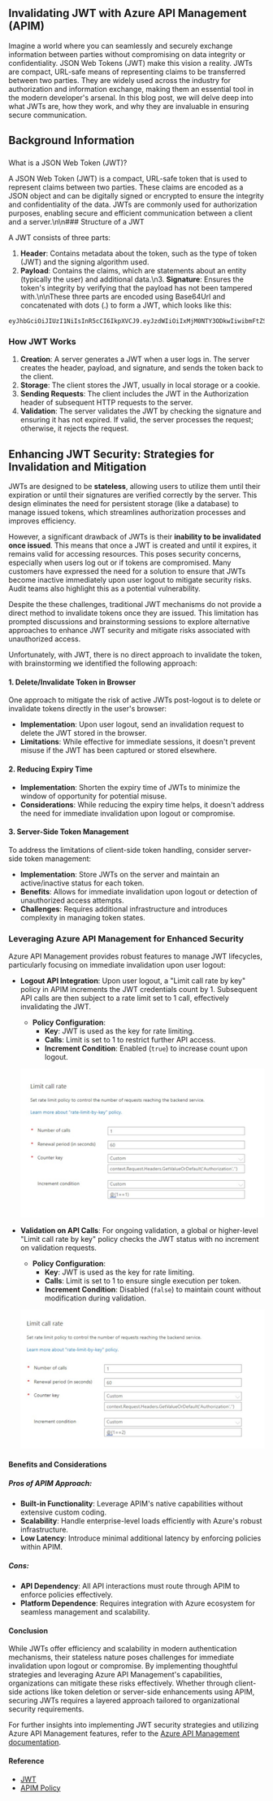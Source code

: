 ## Invalidating JWT with Azure API Management (APIM)

Imagine a world where you can seamlessly and securely exchange information between parties without compromising on data integrity or confidentiality. JSON Web Tokens (JWT) make this vision a reality. JWTs are compact, URL-safe means of representing claims to be transferred between two parties. They are widely used across the industry for authorization and information exchange, making them an essential tool in the modern developer's arsenal. In this blog post, we will delve deep into what JWTs are, how they work, and why they are invaluable in ensuring secure communication.

## Background Information
### 
What is a JSON Web Token (JWT)?

A JSON Web Token (JWT) is a compact, URL-safe token that is used to represent claims between two parties. These claims are encoded as a JSON object and can be digitally signed or encrypted to ensure the integrity and confidentiality of the data. JWTs are commonly used for authorization purposes, enabling secure and efficient communication between a client and a server.\n\n### Structure of a JWT

A JWT consists of three parts:

1. **Header**: Contains metadata about the token, such as the type of token (JWT) and the signing algorithm used.
2. **Payload**: Contains the claims, which are statements about an entity (typically the user) and additional data.\n3. **Signature**: Ensures the token's integrity by verifying that the payload has not been tampered with.\n\nThese three parts are encoded using Base64Url and concatenated with dots (.) to form a JWT, which looks like this:

```
eyJhbGciOiJIUzI1NiIsInR5cCI6IkpXVCJ9.eyJzdWIiOiIxMjM0NTY3ODkwIiwibmFtZSI6IkpvaG4gRG9lIiwiaWF0IjoxNTE2MjM5MDIyfQ.SflKxwRJSMeKKF2QT4fwpMeJf36POk6yJV_adQssw5c
```

### How JWT Works ###
1. **Creation**: A server generates a JWT when a user logs in. The server creates the header, payload, and signature, and sends the token back to the client.
2. **Storage**: The client stores the JWT, usually in local storage or a cookie.
3. **Sending Requests**: The client includes the JWT in the Authorization header of subsequent HTTP requests to the server.
4. **Validation**: The server validates the JWT by checking the signature and ensuring it has not expired. If valid, the server processes the request; otherwise, it rejects the request.


##  Enhancing JWT Security: Strategies for Invalidation and Mitigation

JWTs are designed to be **stateless**, allowing users to utilize them until their expiration or until their signatures are verified correctly by the server. This design eliminates the need for persistent storage (like a database) to manage issued tokens, which streamlines authorization processes and improves efficiency.

However, a significant drawback of JWTs is their **inability to be invalidated once issued**. This means that once a JWT is created and until it expires, it remains valid for accessing resources. This poses security concerns, especially when users log out or if tokens are compromised. Many customers have expressed the need for a solution to ensure that JWTs become inactive immediately upon user logout to mitigate security risks. Audit teams also highlight this as a potential vulnerability.

Despite the these challenges, traditional JWT mechanisms do not provide a direct method to invalidate tokens once they are issued. This limitation has prompted discussions and brainstorming sessions to explore alternative approaches to enhance JWT security and mitigate risks associated with unauthorized access.

Unfortunately, with JWT, there is no direct approach to invalidate the token, with brainstorming we identified the following approach:
#### 1. Delete/Invalidate Token in Browser

One approach to mitigate the risk of active JWTs post-logout is to delete or invalidate tokens directly in the user's browser:

- **Implementation**: Upon user logout, send an invalidation request to delete the JWT stored in the browser.
- **Limitations**: While effective for immediate sessions, it doesn't prevent misuse if the JWT has been captured or stored elsewhere.

#### 2. Reducing Expiry Time

- **Implementation**: Shorten the expiry time of JWTs to minimize the window of opportunity for potential misuse.
- **Considerations**: While reducing the expiry time helps, it doesn't address the need for immediate invalidation upon logout or compromise.

#### 3. Server-Side Token Management

To address the limitations of client-side token handling, consider server-side token management:

- **Implementation**: Store JWTs on the server and maintain an active/inactive status for each token.
- **Benefits**: Allows for immediate invalidation upon logout or detection of unauthorized access attempts.
- **Challenges**: Requires additional infrastructure and introduces complexity in managing token states.

  

### Leveraging Azure API Management for Enhanced Security

Azure API Management provides robust features to manage JWT lifecycles, particularly focusing on immediate invalidation upon user logout:

- **Logout API Integration**: Upon user logout, a "Limit call rate by key" policy in APIM increments the JWT credentials count by 1. Subsequent API calls are then subject to a rate limit set to 1 call, effectively invalidating the JWT.
  
  - **Policy Configuration**:
    - **Key**: JWT is used as the key for rate limiting.
    - **Calls**: Limit is set to 1 to restrict further API access.
    - **Increment Condition**: Enabled (`true`) to increase count upon logout.
  
  ![Logout Policy](/logout.svg)

- **Validation on API Calls**: For ongoing validation, a global or higher-level "Limit call rate by key" policy checks the JWT status with no increment on validation requests.
  
  - **Policy Configuration**:
    - **Key**: JWT is used as the key for rate limiting.
    - **Calls**: Limit is set to 1 to ensure single execution per token.
    - **Increment Condition**: Disabled (`false`) to maintain count without modification during validation.
  
  ![Validation Policy](/validate.svg)

#### Benefits and Considerations

##### Pros of APIM Approach:
- **Built-in Functionality**: Leverage APIM's native capabilities without extensive custom coding.
- **Scalability**: Handle enterprise-level loads efficiently with Azure's robust infrastructure.
- **Low Latency**: Introduce minimal additional latency by enforcing policies within APIM.

##### Cons:
- **API Dependency**: All API interactions must route through APIM to enforce policies effectively.
- **Platform Dependence**: Requires integration with Azure ecosystem for seamless management and scalability.

#### Conclusion

While JWTs offer efficiency and scalability in modern authentication mechanisms, their stateless nature poses challenges for immediate invalidation upon logout or compromise. By implementing thoughtful strategies and leveraging Azure API Management's capabilities, organizations can mitigate these risks effectively. Whether through client-side actions like token deletion or server-side enhancements using APIM, securing JWTs requires a layered approach tailored to organizational security requirements.


For further insights into implementing JWT security strategies and utilizing Azure API Management features, refer to the [Azure API Management documentation](https://learn.microsoft.com/en-us/azure/api-management/).


#### Reference 
- [JWT](https://www.rfc-editor.org/rfc/rfc7519)
- [APIM Policy](https://learn.microsoft.com/en-us/azure/api-management/api-management-access-restriction-policies#LimitCallRateByKey)


